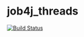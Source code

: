 # job4j_threads
[![Build Status](https://app.travis-ci.com/SlartiBartFast-art/job4j_threads.svg?branch=main)](https://travis-ci.com/SlartiBartFast-art/job4j_threads)
